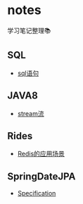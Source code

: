 # notes
学习笔记整理📚

## SQL

* [sql语句](SQL/sql语句.md)

## JAVA8

* [stream流](JAVA8/stream.md)

## Rides

* [Redis的应用场景](Rides/Redis的应用场景.md)

## SpringDateJPA

* [Specification](JPA/Specification.md)
